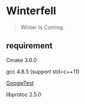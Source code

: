 <!--
 * @Author: Maoxiang Sun
 * @Date: 2023-01-06 21:21:55
 * @Description: README
-->

# Winterfell

> Winter Is Coming.


## requirement

Cmake 3.6.0

gcc 4.8.5 (support std=c++11)

[GoogleTest](https://github.com/google/googletest)

libprotoc 2.5.0


